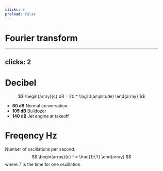 ```yaml
---
clicks: 2
preload: false
---
```

# Fourier transform
<MotionCanvas project_name="spec" :clicks_to_frames="{0: [0, 100], 1: [100, 480], 2: [480, Infinity]}" />

<!-- Decomposing frequencies form sound -->

---
clicks: 2
---
# Decibel

$$
\begin{array}{c}
dB = 20 * \log10(amplitude)
\end{array}
$$
<div v-click="1" class="mx-a items-center flex justify-center">
  <ul class="items-center">
    <li><b>60 dB</b> Normal conversation</li>
    <li><b>105 dB</b> Bulldozer</li>
    <li><b>140 dB</b> Jet engine at takeoff</li>
  </ul>
</div>

<div v-click="2">

# Freqency Hz
Number of oscillations per second.
$$
\begin{array}{c}
f = \frac{1}{T}
\end{array}
$$
where $T$ is the time for one oscillation.

</div>